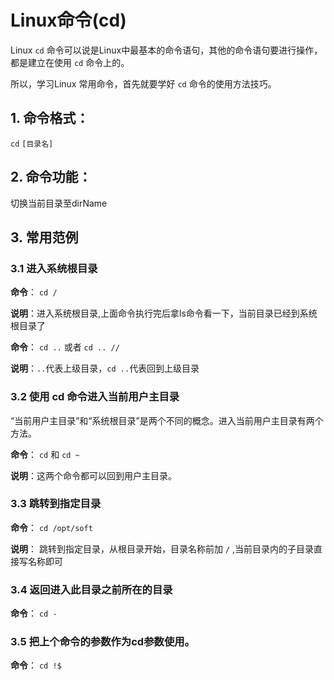# Linux命令(cd)


Linux `cd` 命令可以说是Linux中最基本的命令语句，其他的命令语句要进行操作，都是建立在使用 `cd` 命令上的。

所以，学习Linux 常用命令，首先就要学好 `cd` 命令的使用方法技巧。

## 1. 命令格式：
`cd` `[目录名]`

## 2. 命令功能：
切换当前目录至dirName

## 3. 常用范例
### 3.1 进入系统根目录
**命令**：
`cd /`

**说明**：进入系统根目录,上面命令执行完后拿ls命令看一下，当前目录已经到系统根目录了

**命令**：
`cd ..` 或者 `cd .. //`

**说明**：`..`代表上级目录，`cd ..`代表回到上级目录

### 3.2 使用 cd 命令进入当前用户主目录
“当前用户主目录”和“系统根目录”是两个不同的概念。进入当前用户主目录有两个方法。

**命令**：
`cd` 和 `cd ~`

**说明**：这两个命令都可以回到用户主目录。

### 3.3 跳转到指定目录
**命令**：
`cd /opt/soft`

**说明**：
跳转到指定目录，从根目录开始，目录名称前加 `/` ,当前目录内的子目录直接写名称即可

### 3.4 返回进入此目录之前所在的目录
**命令**：
`cd -`

### 3.5 把上个命令的参数作为cd参数使用。
**命令**：
`cd !$`
